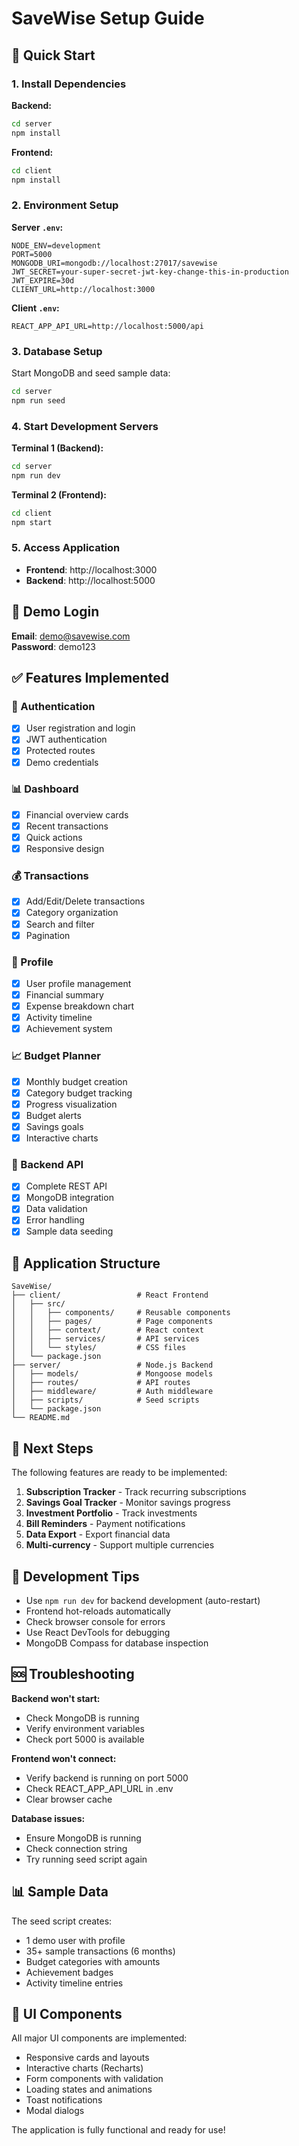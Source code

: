# SaveWise Setup Guide

## 🚀 Quick Start

### 1. Install Dependencies

**Backend:**
```bash
cd server
npm install
```

**Frontend:**
```bash
cd client
npm install
```

### 2. Environment Setup

**Server `.env`:**
```env
NODE_ENV=development
PORT=5000
MONGODB_URI=mongodb://localhost:27017/savewise
JWT_SECRET=your-super-secret-jwt-key-change-this-in-production
JWT_EXPIRE=30d
CLIENT_URL=http://localhost:3000
```

**Client `.env`:**
```env
REACT_APP_API_URL=http://localhost:5000/api
```

### 3. Database Setup

Start MongoDB and seed sample data:
```bash
cd server
npm run seed
```

### 4. Start Development Servers

**Terminal 1 (Backend):**
```bash
cd server
npm run dev
```

**Terminal 2 (Frontend):**
```bash
cd client
npm start
```

### 5. Access Application

- **Frontend**: http://localhost:3000
- **Backend**: http://localhost:5000

## 🔑 Demo Login

**Email**: demo@savewise.com  
**Password**: demo123

## ✅ Features Implemented

### 🔐 Authentication
- [x] User registration and login
- [x] JWT authentication
- [x] Protected routes
- [x] Demo credentials

### 📊 Dashboard
- [x] Financial overview cards
- [x] Recent transactions
- [x] Quick actions
- [x] Responsive design

### 💰 Transactions
- [x] Add/Edit/Delete transactions
- [x] Category organization
- [x] Search and filter
- [x] Pagination

### 👤 Profile
- [x] User profile management
- [x] Financial summary
- [x] Expense breakdown chart
- [x] Activity timeline
- [x] Achievement system

### 📈 Budget Planner
- [x] Monthly budget creation
- [x] Category budget tracking
- [x] Progress visualization
- [x] Budget alerts
- [x] Savings goals
- [x] Interactive charts

### 🔄 Backend API
- [x] Complete REST API
- [x] MongoDB integration
- [x] Data validation
- [x] Error handling
- [x] Sample data seeding

## 📱 Application Structure

```
SaveWise/
├── client/                 # React Frontend
│   ├── src/
│   │   ├── components/     # Reusable components
│   │   ├── pages/          # Page components
│   │   ├── context/        # React context
│   │   ├── services/       # API services
│   │   └── styles/         # CSS files
│   └── package.json
├── server/                 # Node.js Backend
│   ├── models/             # Mongoose models
│   ├── routes/             # API routes
│   ├── middleware/         # Auth middleware
│   ├── scripts/            # Seed scripts
│   └── package.json
└── README.md
```

## 🎯 Next Steps

The following features are ready to be implemented:

1. **Subscription Tracker** - Track recurring subscriptions
2. **Savings Goal Tracker** - Monitor savings progress
3. **Investment Portfolio** - Track investments
4. **Bill Reminders** - Payment notifications
5. **Data Export** - Export financial data
6. **Multi-currency** - Support multiple currencies

## 🔧 Development Tips

- Use `npm run dev` for backend development (auto-restart)
- Frontend hot-reloads automatically
- Check browser console for errors
- Use React DevTools for debugging
- MongoDB Compass for database inspection

## 🆘 Troubleshooting

**Backend won't start:**
- Check MongoDB is running
- Verify environment variables
- Check port 5000 is available

**Frontend won't connect:**
- Verify backend is running on port 5000
- Check REACT_APP_API_URL in .env
- Clear browser cache

**Database issues:**
- Ensure MongoDB is running
- Check connection string
- Try running seed script again

## 📊 Sample Data

The seed script creates:
- 1 demo user with profile
- 35+ sample transactions (6 months)
- Budget categories with amounts
- Achievement badges
- Activity timeline entries

## 🎨 UI Components

All major UI components are implemented:
- Responsive cards and layouts
- Interactive charts (Recharts)
- Form components with validation
- Loading states and animations
- Toast notifications
- Modal dialogs

The application is fully functional and ready for use!
